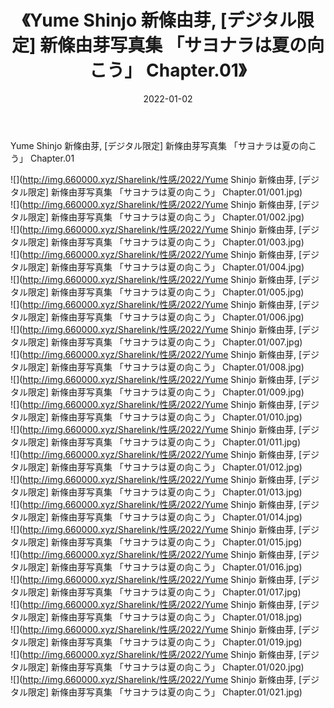 ﻿---
layout: post
title:  《Yume Shinjo 新條由芽, [デジタル限定] 新條由芽写真集 「サヨナラは夏の向こう」 Chapter.01》
date:   2022-01-02
img: http://img.660000.xyz/Sharelink/性感/2022/Yume Shinjo 新條由芽, [デジタル限定] 新條由芽写真集 「サヨナラは夏の向こう」 Chapter.01/000.jpg
categories: [美女, 清纯, 唯美]
---

Yume Shinjo 新條由芽, [デジタル限定] 新條由芽写真集 「サヨナラは夏の向こう」 Chapter.01

  ![](http://img.660000.xyz/Sharelink/性感/2022/Yume Shinjo 新條由芽, [デジタル限定] 新條由芽写真集 「サヨナラは夏の向こう」 Chapter.01/001.jpg) <br> ![](http://img.660000.xyz/Sharelink/性感/2022/Yume Shinjo 新條由芽, [デジタル限定] 新條由芽写真集 「サヨナラは夏の向こう」 Chapter.01/002.jpg) <br> ![](http://img.660000.xyz/Sharelink/性感/2022/Yume Shinjo 新條由芽, [デジタル限定] 新條由芽写真集 「サヨナラは夏の向こう」 Chapter.01/003.jpg) <br> ![](http://img.660000.xyz/Sharelink/性感/2022/Yume Shinjo 新條由芽, [デジタル限定] 新條由芽写真集 「サヨナラは夏の向こう」 Chapter.01/004.jpg) <br> ![](http://img.660000.xyz/Sharelink/性感/2022/Yume Shinjo 新條由芽, [デジタル限定] 新條由芽写真集 「サヨナラは夏の向こう」 Chapter.01/005.jpg) <br> ![](http://img.660000.xyz/Sharelink/性感/2022/Yume Shinjo 新條由芽, [デジタル限定] 新條由芽写真集 「サヨナラは夏の向こう」 Chapter.01/006.jpg) <br> ![](http://img.660000.xyz/Sharelink/性感/2022/Yume Shinjo 新條由芽, [デジタル限定] 新條由芽写真集 「サヨナラは夏の向こう」 Chapter.01/007.jpg) <br> ![](http://img.660000.xyz/Sharelink/性感/2022/Yume Shinjo 新條由芽, [デジタル限定] 新條由芽写真集 「サヨナラは夏の向こう」 Chapter.01/008.jpg) <br> ![](http://img.660000.xyz/Sharelink/性感/2022/Yume Shinjo 新條由芽, [デジタル限定] 新條由芽写真集 「サヨナラは夏の向こう」 Chapter.01/009.jpg) <br> ![](http://img.660000.xyz/Sharelink/性感/2022/Yume Shinjo 新條由芽, [デジタル限定] 新條由芽写真集 「サヨナラは夏の向こう」 Chapter.01/010.jpg) <br> ![](http://img.660000.xyz/Sharelink/性感/2022/Yume Shinjo 新條由芽, [デジタル限定] 新條由芽写真集 「サヨナラは夏の向こう」 Chapter.01/011.jpg) <br> ![](http://img.660000.xyz/Sharelink/性感/2022/Yume Shinjo 新條由芽, [デジタル限定] 新條由芽写真集 「サヨナラは夏の向こう」 Chapter.01/012.jpg) <br> ![](http://img.660000.xyz/Sharelink/性感/2022/Yume Shinjo 新條由芽, [デジタル限定] 新條由芽写真集 「サヨナラは夏の向こう」 Chapter.01/013.jpg) <br> ![](http://img.660000.xyz/Sharelink/性感/2022/Yume Shinjo 新條由芽, [デジタル限定] 新條由芽写真集 「サヨナラは夏の向こう」 Chapter.01/014.jpg) <br> ![](http://img.660000.xyz/Sharelink/性感/2022/Yume Shinjo 新條由芽, [デジタル限定] 新條由芽写真集 「サヨナラは夏の向こう」 Chapter.01/015.jpg) <br> ![](http://img.660000.xyz/Sharelink/性感/2022/Yume Shinjo 新條由芽, [デジタル限定] 新條由芽写真集 「サヨナラは夏の向こう」 Chapter.01/016.jpg) <br> ![](http://img.660000.xyz/Sharelink/性感/2022/Yume Shinjo 新條由芽, [デジタル限定] 新條由芽写真集 「サヨナラは夏の向こう」 Chapter.01/017.jpg) <br> ![](http://img.660000.xyz/Sharelink/性感/2022/Yume Shinjo 新條由芽, [デジタル限定] 新條由芽写真集 「サヨナラは夏の向こう」 Chapter.01/018.jpg) <br> ![](http://img.660000.xyz/Sharelink/性感/2022/Yume Shinjo 新條由芽, [デジタル限定] 新條由芽写真集 「サヨナラは夏の向こう」 Chapter.01/019.jpg) <br> ![](http://img.660000.xyz/Sharelink/性感/2022/Yume Shinjo 新條由芽, [デジタル限定] 新條由芽写真集 「サヨナラは夏の向こう」 Chapter.01/020.jpg) <br> ![](http://img.660000.xyz/Sharelink/性感/2022/Yume Shinjo 新條由芽, [デジタル限定] 新條由芽写真集 「サヨナラは夏の向こう」 Chapter.01/021.jpg) <br>